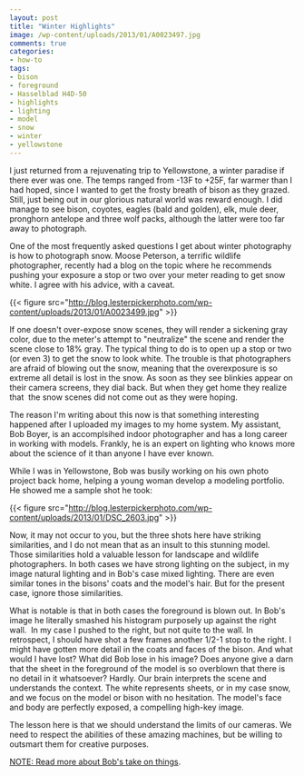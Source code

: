 ```yaml
---
layout: post
title: "Winter Highlights"
image: /wp-content/uploads/2013/01/A0023497.jpg
comments: true
categories:
- how-to
tags:
- bison
- foreground
- Hasselblad H4D-50
- highlights
- lighting
- model
- snow
- winter
- yellowstone
---
```

I just returned from a rejuvenating trip to Yellowstone, a winter paradise if there ever was one. The temps ranged from -13F to +25F, far warmer than I had hoped, since I wanted to get the frosty breath of bison as they grazed. Still, just being out in our glorious natural world was reward enough. I did manage to see bison, coyotes, eagles (bald and golden), elk, mule deer, pronghorn antelope and three wolf packs, although the latter were too far away to photograph.

One of the most frequently asked questions I get about winter photography is how to photograph snow. Moose Peterson, a terrific wildlife photographer, recently had a blog on the topic where he recommends pushing your exposure a stop or two over your meter reading to get snow white. I agree with his advice, with a caveat.

{{< figure src="http://blog.lesterpickerphoto.com/wp-content/uploads/2013/01/A0023499.jpg" >}}

If one doesn't over-expose snow scenes, they will render a sickening gray color, due to the meter's attempt to "neutralize" the scene and render the scene close to 18% gray. The typical thing to do is to open up a stop or two (or even 3) to get the snow to look white. The trouble is that photographers are afraid of blowing out the snow, meaning that the overexposure is so extreme all detail is lost in the snow. As soon as they see blinkies appear on their camera screens, they dial back. But when they get home they realize that  the snow scenes did not come out as they were hoping.

The reason I'm writing about this now is that something interesting happened after I uploaded my images to my home system. My assistant, Bob Boyer, is an accomplsihed indoor photographer and has a long career in working with models. Frankly, he is an expert on lighting who knows more about the science of it than anyone I have ever known.

While I was in Yellowstone, Bob was busily working on his own photo project back home, helping a young woman develop a modeling portfolio. He showed me a sample shot he took:

{{< figure src="http://blog.lesterpickerphoto.com/wp-content/uploads/2013/01/DSC_2603.jpg" >}}

Now, it may not occur to you, but the three shots here have striking similarities, and I do not mean that as an insult to this stunning model. Those similarities hold a valuable lesson for landscape and wildlife photographers. In both cases we have strong lighting on the subject, in my image natural lighting and in Bob's case mixed lighting. There are even similar tones in the bisons' coats and the model's hair. But for the present case, ignore those similarities.

What is notable is that in both cases the foreground is blown out. In Bob's image he literally smashed his histogram purposely up against the right wall.  In my case I pushed to the right, but not quite to the wall. In retrospect, I should have shot a few frames another 1/2-1 stop to the right. I might have gotten more detail in the coats and faces of the bison. And what would I have lost? What did Bob lose in his image? Does anyone give a darn that the sheet in the foreground of the model is so overblown that there is no detail in it whatsoever? Hardly. Our brain interprets the scene and understands the context. The white represents sheets, or in my case snow, and we focus on the model or bison with no hesitation. The model's face and body are perfectly exposed, a compelling high-key image.

The lesson here is that we should understand the limits of our cameras. We need to respect the abilities of these amazing machines, but be willing to outsmart them for creative purposes.

[NOTE: Read more about Bob's take on things](https://cdox.ltd/).
 

 